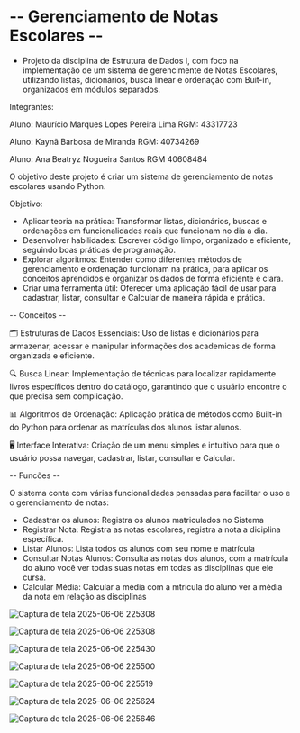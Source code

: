 # -- Gerenciamento de Notas Escolares -- 

- Projeto da disciplina de Estrutura de Dados I, com foco na implementação de um sistema de gerencimente de Notas Escolares, utilizando listas, dicionários, busca linear e ordenação com Buit-in, organizados em módulos separados.

Integrantes:

Aluno: Maurício Marques Lopes Pereira Lima RGM: 43317723

Aluno: Kaynã Barbosa de Miranda RGM: 40734269

Aluno: Ana Beatryz Nogueira Santos RGM 40608484

O objetivo deste projeto é criar um sistema de gerenciamento de notas escolares usando Python.

Objetivo:

- Aplicar teoria na prática: Transformar listas, dicionários, buscas e ordenações em funcionalidades reais que funcionam no dia a dia.
- Desenvolver habilidades: Escrever código limpo, organizado e eficiente, seguindo boas práticas de programação.
- Explorar algoritmos: Entender como diferentes métodos de gerenciamento e ordenação funcionam na prática, para aplicar os conceitos aprendidos e organizar os dados de forma eficiente e clara.
- Criar uma ferramenta útil: Oferecer uma aplicação fácil de usar para cadastrar, listar, consultar e Calcular de maneira rápida e prática.


-- Conceitos --

🗂️ Estruturas de Dados Essenciais: Uso de listas e dicionários para armazenar, acessar e manipular informações dos academicas de forma organizada e eficiente.

🔍 Busca Linear: Implementação de técnicas para localizar rapidamente livros específicos dentro do catálogo, garantindo que o usuário encontre o que precisa sem complicação.

📊 Algoritmos de Ordenação: Aplicação prática de métodos como Built-in do Python para ordenar as matrículas dos alunos listar alunos.

🖥️ Interface Interativa: Criação de um menu simples e intuitivo para que o usuário possa navegar, cadastrar, listar, consultar e Calcular.

 -- Funcões --
 
O sistema conta com várias funcionalidades pensadas para facilitar o uso e o gerenciamento de notas:

- Cadastrar os alunos: Registra os alunos matriculados no Sistema 
- Registrar Nota: Registra as notas escolares, registra a nota a diciplina específica.
- Listar Alunos: Lista todos os alunos com seu nome e matrícula
- Consultar Notas Alunos: Consulta as notas dos alunos, com a matrícula do aluno você ver todas suas notas em todas as disciplinas que ele cursa.
- Calcular Média: Calcular a média com a mtrícula do aluno ver a média da nota em relação as disciplinas


![Captura de tela 2025-06-06 225308](https://github.com/user-attachments/assets/f4943bc1-2398-4527-ab60-d2eda8e3ee18)

![Captura de tela 2025-06-06 225308](https://github.com/user-attachments/assets/2afda59c-1a8b-465b-b9e1-18df9c3aacf1)

![Captura de tela 2025-06-06 225430](https://github.com/user-attachments/assets/1f721da7-e20d-4c81-91b4-5f3b9f2ae6e2)

![Captura de tela 2025-06-06 225500](https://github.com/user-attachments/assets/8c39fc3e-067d-42e1-a883-acebe11e56af)

![Captura de tela 2025-06-06 225519](https://github.com/user-attachments/assets/bbe34ca0-0b97-4757-9bd4-f087c52ed9f4)

![Captura de tela 2025-06-06 225624](https://github.com/user-attachments/assets/8147a89c-eef5-4b7d-bb57-5724b254925f)

![Captura de tela 2025-06-06 225646](https://github.com/user-attachments/assets/9c0b3dd8-4460-4aa3-a3c8-27380b5588ba)








